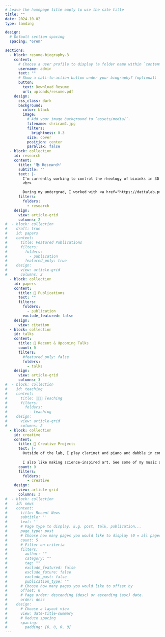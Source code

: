 ```yaml
---
# Leave the homepage title empty to use the site title
title: ""
date: 2024-10-02
type: landing

design:
  # Default section spacing
  spacing: "6rem"

sections:
  - block: resume-biography-3
    content:
      # Choose a user profile to display (a folder name within `content/authors/`)
      username: admin
      text: ""
      # Show a call-to-action button under your biography? (optional)
      button:
        text: Download Resume
        url: uploads/resume.pdf
    design:
      css_class: dark
      background:
        color: black
        image:
          # Add your image background to `assets/media/`.
          filename: shriram2.jpg
          filters:
            brightness: 0.3
          size: cover
          position: center
          parallax: false
  - block: collection
    id: research
    content:
      title: '📚 Research'
      subtitle: ''
      text: |-
        I'm currently working to control the rheology of bioinks in 3D bioprinting, to optimize biomanufactured tissues and organs made up of precisely patterned cells. I've designed a magnetic stress rheometer (MSR) to measure the rheology of biomaterials like bioinks and abscess fluids. My research is supported by the <a href="https://www.nsfgrfp.com/" style="text-decoration: underline;font-weight: bold;">NSF Graduate Research Fellowship</a>!
        <br>

        During my undergrad, I worked with <a href="https://dattalab.princeton.edu/" style="text-decoration: underline;font-weight: bold;">Professor Sujit Datta</a> at Princeton University to understand the flow of polymer solutions in porous media, useful in cleaning up groundwater in aquifers. I was featured in the news articles below!
      filters:
        folders:
          - research
    design:
      view: article-grid
      columns: 2
#  - block: collection
#    draft: true
#    id: papers
#    content:
#      title: Featured Publications
#      filters:
#        folders:
#          - publication
#        featured_only: true
#    design:
#      view: article-grid
#      columns: 2
  - block: collection
    id: papers
    content:
      title: 📖 Publications
      text: ""
      filters:
        folders:
          - publication
        exclude_featured: false
    design:
      view: citation
  - block: collection
    id: talks
    content:
      title: 💬 Recent & Upcoming Talks
      count: 0
      filters:
        #featured_only: false
        folders:
          - talks
    design:
      view: article-grid
      columns: 3
#  - block: collection
#    id: teaching
#    content:
#      title: 👩🏻‍🏫 Teaching
#      filters:
#        folders:
#          - teaching
#    design:
#      view: article-grid
#      columns: 2
  - block: collection
    id: creative
    content:
      title: 🎵 Creative Projects
      text: |-
        Outside of the lab, I play clarinet and piano and dabble in conducting, composing, and arranging. I love experimenting with new instruments, techniques, and styles of music!
        
        I also like making science-inspired art. See some of my music and art projects below.
      count: 0
      filters:
        folders:
          - creative
    design:
      view: article-grid
      columns: 3
#  - block: collection
#    id: news
#    content:
#      title: Recent News
#      subtitle: ''
#      text: ''
#      # Page type to display. E.g. post, talk, publication...
#      page_type: post
#      # Choose how many pages you would like to display (0 = all pages)
#      count: 5
#      # Filter on criteria
#      filters:
#        author: ""
#        category: ""
#        tag: ""
#        exclude_featured: false
#        exclude_future: false
#        exclude_past: false
#        publication_type: ""
#      # Choose how many pages you would like to offset by
#      offset: 0
#      # Page order: descending (desc) or ascending (asc) date.
#      order: desc
#    design:
#      # Choose a layout view
#      view: date-title-summary
#      # Reduce spacing
#      spacing:
#        padding: [0, 0, 0, 0]
---
```

